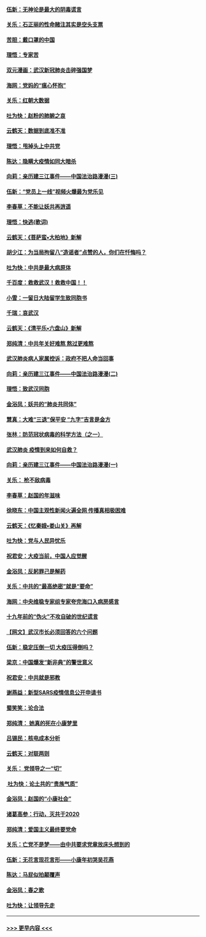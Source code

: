 #### [伍新：无神论是最大的阴毒谎言](../pages/nsc993/n11846129.md?t=02051844) 
#### [关乐：石正丽的性命赌注其实是空头支票](../pages/nsc993/n11846109.md?t=02051844) 
#### [苦胆：戴口罩的中国](../pages/nsc993/n11845576.md?t=02051844) 
#### [理悟：专家苦](../pages/nsc993/n11845564.md?t=02051844) 
#### [双元漫画：武汉新冠肺炎击碎强国梦](../pages/nsc993/n11843320.md?t=02051844) 
#### [海网：党妈的“瘟心怀抱”](../pages/nsc993/n11840740.md?t=02051844) 
#### [关乐：红朝大数据](../pages/nsc993/n11840675.md?t=02051844) 
#### [吐为快：赵粉的肺腑之哀](../pages/nsc993/n11840618.md?t=02051844) 
#### [云鹤天：数据到底准不准](../pages/nsc993/n11840325.md?t=02051844) 
#### [理悟：甩掉头上中共党](../pages/nsc993/n11838826.md?t=02051844) 
#### [陈达：隐瞒大疫情如同大暗杀](../pages/nsc993/n11838771.md?t=02051844) 
#### [向莉：亲历建三江事件——中国法治路漫漫(三)](../pages/nsc993/n11831825.md?t=02051844) 
#### [伍新：“党员上一线”视频火爆最为党乐见](../pages/nsc993/n11838200.md?t=02051844) 
#### [李春草：不能让妖共再逍遥](../pages/nsc993/n11838102.md?t=02051844) 
#### [理悟：快逃(歌词)](../pages/nsc993/n11838083.md?t=02051844) 
#### [云鹤天：《菩萨蛮▪大柏地》新解](../pages/nsc993/n11838059.md?t=02051844) 
#### [胡少江：为当局拘留八“造谣者”点赞的人，你们在忏悔吗？](../pages/nsc993/n11836801.md?t=02051844) 
#### [吐为快：中共是最大病原体](../pages/nsc993/n11836748.md?t=02051844) 
#### [千百度：救救武汉！救救中国！！](../pages/nsc993/n11836145.md?t=02051844) 
#### [小雪：一留日大陆留学生致同胞书](../pages/nsc993/n11834624.md?t=02051844) 
#### [千瑞：哀武汉](../pages/nsc993/n11833647.md?t=02051844) 
#### [云鹤天：《清平乐▪六盘山》新解](../pages/nsc993/n11833611.md?t=02051844) 
#### [郑纯清：中共年关好难熬 熬过更难熬](../pages/nsc993/n11833489.md?t=02051844) 
#### [武汉肺炎病人家属控诉：政府不把人命当回事](../pages/nsc993/n11833205.md?t=02051844) 
#### [向莉：亲历建三江事件——中国法治路漫漫(二)](../pages/nsc993/n11829102.md?t=02051844) 
#### [理悟：致武汉同胞](../pages/nsc993/n11831522.md?t=02051844) 
#### [金浴凤：妖共的“肺炎共同体”](../pages/nsc993/n11829448.md?t=02051844) 
#### [慧真：大难“三退”保平安 “九字”吉言是金方](../pages/nsc993/n11829501.md?t=02051844) 
#### [张林：防范冠状病毒的科学方法（之一）](../pages/nsc993/n11828618.md?t=02051844) 
#### [武汉肺炎 疫情到来如何自救？](../pages/nsc993/n11827632.md?t=02051844) 
#### [向莉：亲历建三江事件——中国法治路漫漫(一)](../pages/nsc993/n11827190.md?t=02051844) 
#### [关乐： 枪不敌病毒](../pages/nsc993/n11826746.md?t=02051844) 
#### [李春草：赵国的年滋味](../pages/nsc993/n11826321.md?t=02051844) 
#### [徐晓东：中国主观性新闻火遍全网 传播真相极困难](../pages/nsc993/n11826508.md?t=02051844) 
#### [云鹤天：《忆秦娥▪娄山关》再解](../pages/nsc993/n11824682.md?t=02051844) 
#### [吐为快：党与人民异忧乐](../pages/nsc993/n11824660.md?t=02051844) 
#### [祝君安：大疫当前，中国人应觉醒](../pages/nsc993/n11821946.md?t=02051844) 
#### [金浴凤：反躬罪己是解药](../pages/nsc993/n11820280.md?t=02051844) 
#### [关乐：中共的“最高绝密”就是“要命”](../pages/nsc993/n11816946.md?t=02051844) 
#### [海网：中央维稳专家组专家夸完海口入病房感言](../pages/nsc993/n11815138.md?t=02051844) 
#### [十九年前的“伪火”不攻自破的世纪谎言](../pages/nsc993/n11813238.md?t=02051844) 
#### [【网文】武汉市长必须回答的六个问题](../pages/nsc993/n11813848.md?t=02051844) 
#### [伍新：稳定压倒一切 大疫压得倒吗？](../pages/nsc993/n11812634.md?t=02051844) 
#### [梁京：中国爆发“新非典”的警世意义](../pages/nsc993/n11812554.md?t=02051844) 
#### [祝君安：中共就是邪教](../pages/nsc993/n11812431.md?t=02051844) 
#### [谢燕益：新型SARS疫情信息公开申请书](../pages/nsc993/n11808840.md?t=02051844) 
#### [蜀笑笑：论合法](../pages/nsc993/n11808064.md?t=02051844) 
#### [郑纯清： 她真的死在小康梦里](../pages/nsc993/n11806623.md?t=02051844) 
#### [吕锡民：核电成本分析](../pages/nsc993/n11806284.md?t=02051844) 
#### [云鹤天：对联两则](../pages/nsc993/n11805957.md?t=02051844) 
#### [关乐： 党领导之一“切”](../pages/nsc993/n11804505.md?t=02051844) 
#### [ 吐为快：论土共的“贵族气质”](../pages/nsc993/n11804490.md?t=02051844) 
#### [金浴凤：赵国的“小康社会”](../pages/nsc993/n11804452.md?t=02051844) 
#### [诸葛高参：行动，灭共于2020](../pages/nsc993/n11804120.md?t=02051844) 
#### [郑纯清：爱国主义最终要党命](../pages/nsc993/n11802197.md?t=02051844) 
#### [关乐：亡党不是梦——由中共要求党章放床头想到的](../pages/nsc993/n11802156.md?t=02051844) 
#### [伍新：无花言现花言形——小康年初哭吴花燕](../pages/nsc993/n11800044.md?t=02051844) 
#### [陈达：马屁似拍颠覆声](../pages/nsc993/n11800010.md?t=02051844) 
#### [金浴凤：春之歌](../pages/nsc993/n11797687.md?t=02051844) 
#### [吐为快：让领导先走](../pages/nsc993/n11797512.md?t=02051844) 

----
#### [ >>> 更早内容 <<< ](../indexes/nsc993-earlier.md)
